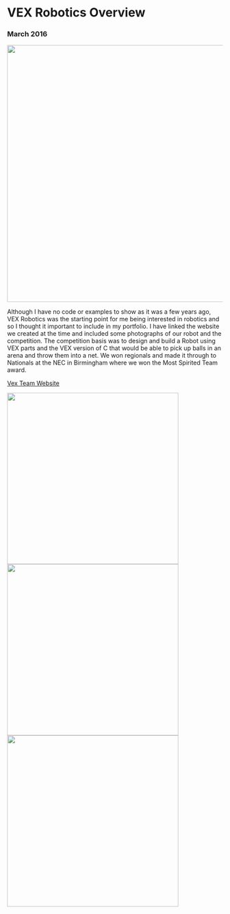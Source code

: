 <h1> VEX Robotics Overview </h1>

<h3> March 2016 </h3>

<img src="https://lh3.googleusercontent.com/MLLCi6NUZiMb8BN9wydk6eAJ2s0ONKwqyqzi2_0bFkTZSnVHCl7cl3oQjmt5dHs9p-rRgMmwcgq8TUoLECSTuPFKCnDulhT9m3aV3XobSqW3IaIOPhN4wSjsAGf4TO8g3gzlzf1nKF-oDR_R1a_7PBuh1AP91GleGADf9hXb6Lr34AeIX_4vvoMMX1mfo0KWxU9cj7n9xze1b4cCmmybBDEGZATNr29jNrcoZD0Qbzr1G0h1PmcsITT4-39NBgdAmcD9MKAB-8RlaWDaCfeB5jCHzzQ4vUZE7Oz0S4LlOVltbf4ZvHTnKHutSGu487xVZAzaXO7flLnsE-W67oQKcQh8l1Q8NSenjomrd7Rh6talLc64QZcWFiEF45iQKJx1jfYKE8vXDD8eoiQ4gW3_RPZVpIIg4TLvqDusaIfC2eXlbDyrvxopHVPNjmf0TlaHEBkS3K1LiY7zZ0OOz4N9L10H27gdrxWGSxhehX0unPZMUO7BYEVuyUau7PwZjsKZ7IccGeloKua9aFa6znBGKko_0MTvejfmeSrXLufXvcDrP3b9_-JKOKV5RNZ8h-E6J7gG2t0HSioEbNSkLbnMfUn1V4TXv_1DYgVeC7lE-ELUSA5ntvF3ZbV4SX_fk9s22xuhxbwZVHYbtOfUkv1gEtlMlHpcGsJ48DobdqiQvLD0_iDieRGazansEhxL9A=w1406-h937-no?authuser=0" width="600">

Although I have no code or examples to show as it was a few years ago, VEX Robotics was
the starting point for me being interested in robotics and so I thought it important to
include in my portfolio. I have linked the website we created at the time and included some
photographs of our robot and the competition.
The competition basis was to design and build a Robot using VEX parts and the VEX version
of C that would be able to pick up balls in an arena and throw them into a net. We won
regionals and made it through to Nationals at the NEC in Birmingham where we won the
Most Spirited Team award.

[Vex Team Website](https://vex622.wordpress.com/)

<img src="https://lh3.googleusercontent.com/DZn1vfuCawwFL9IHcTCjH9TVmzzFeVBn1gOAERxuXgI1tHJMGjTSSqONJBL1ukLbADZm9PKTdsyrlSkTJ23mw5JacxG9VwQSY4CJYl6KrYMmWN0-RKCK5AvpmedDoI6Gm7KpA14Ogke8kvyVsY0bTFLGDHwSI5nRdZCw3Jr6ia3Ge3PFF0sL4Eopj_MQ70po6bioyNox8nlG7kmXYa_wkGDAt1DA0zqdNK8lxM-PWtELSp5SMDLEEQTKbF4mR0YXotGLfCr4Dk-0bIU-JYawCkRgItnjVNIYv9CsEapTEEAyA-CvSIbGUIiwlYpDzKMW5xPerehxFEpaQoeXz5SHkgGDKXpY_JjZ-Gua4QOJwcrGI4FIua5q8Rfcl0vqEBTxxoQEEfaB1qjlZQUQhgHkxRWMbWvRST9rkhlQs97Cm_4LoIF-Ss-ZYLPSss5i3hbWOUfzbNBF4XlIyBxD6WzHzrbHnXISQWus4zRliKLhTzKJGxV25-AyRyg2jvsqkglHknXWN6CdzZJtM4AS_LjMFnrLuCjURwlhzHkIIuqayrA2aX7YujplLTe4efsqfs95_mr1dCfCk8Qo3jWTnmVjBUFAYJXsOajuEN1M5r4zZTvbIODGOMEe63ORzMDrNNclfyoXclOIKJKs2a_tVeI954i6WRLbEG355-jiCyAVFe_GkPjiH3yKZ7CuVSEdQw=w1408-h937-no?authuser=0" width="400"><img src="https://lh3.googleusercontent.com/8sswEJehRgGXfuOtdqsJ55vyLZHHsuBZWr2BuGLWPXfZRmDXLRzmBT3bktiN76ZaAlepEclfy4Brr64S8GLlvaUwcCgnVOtGdgp_rvcUMGzbkpntlrcvYykE3AziB1_X6x0YCTLlhzjmsINclrqaXf4cINRN__LzC2aL9HgHqcFDzFJWMIWMSW5MfVTjuX3EKTgJPF7oXzPpHVOrQYWFBtHmWZ4cPdxeKss2jbuIedgNweZI7LoNd8KBeWbk_owZe80BfiQ5O3-lVv8P-QzrG_whQt6SQ3O98p_S_DPoLKLHw2q0E0CDmfDOPxyL3jb9Nwzb9ankIx0gf6BmNdyfTYPiHES0DqV7Pm128erNSbuzz9jRMgpNTmTT4GvLcue2oDtaLz3yE1Lt8Gj2use-L0ASCgLf9DI1J67IHV4-AtaKKupKxoO5U8F9WO2OAqsx55x-Lq1gEYcC0iGsJLQXwoDhfgZRL1sAOkv2dBA-NRnxhzFiv4A_lVENXHS1V9WIjUf9fNnj6UmqhkPpqx-BPICINEdIuiO3QZkOExU8jtycgGb8NgmiEVdLjYzvsTtulIw9vwyUyG7Td_OWHMS3dzRZyykWvBqqYQM8XrUpqdPV62LStK_2Wd8VqVwfJPqNwIXc_BdJHyc2X3VqprPPZ9rgRUjjkzG_ETqmytBuWd-k70mOw_MIPeYbWlaE3A=w1406-h937-no?authuser=0" width="400"><img src="https://lh3.googleusercontent.com/UWYjMsc5M9mS4FlFylU6mJzGKlA5pnRkIWPzyo_PyFgtxDlbWSR2xRLQUrAPrjfQhMR8Ld9PiJKT8O6fyIKvzAXUJCwDPK57p4NJiw4_Xx7OwvXN8-7dH1NxMY4rY2rzcEE8dqbx2t4OUnsph32_u3UtqzXy-R-mGBN19unmkbTlwQAwiTuobv3y-hNYIwA3R50v86hKR3aR38paTVQOlvNE0UrxVJ_sQujF5u9DEj2yRY2i14quUDKIBfISmlfGNOdD9TnksuGUTduBhwsDFEKcpE99Z6QMgoMNtlKn8FkLMYntfnkHw9m3mJbCRc4uOB5WRPfLoY52mEu_D8lFPtzi-S7hQ5859B7kh2M3d9lkgrhTLeCR0CuTDNgezzbX9zfjMl-F2q4TYuk4TVsYzlJK_PRSvgcp3GMHGrOjFL4y4avQMeAES7VBnY0ugRJJAOGbe5olb3BNnpM4F3zYyDcFaq5WMgcMR84DgMh6shUuM3gjbrV_PN3Z7ugZL_mOytp9usO1uGyCK_uZw4Vz5SlcDrnYQZ1lEdIPTmACnnbq82PdZc8ZU6O5IwfrRgjAPsYIulYXqGJGIfgFORP8TGKavJZ_81cdvwUT0DB3a2NUnCik6y_HV2O8B3d7c7qj6GtZ4smqOPjHRz2j4Fr3q3Qy3X4oU0oc62S8P6SFu3noEXakHW-oQclIlWta6A=w1406-h937-no?authuser=0" width="400">
